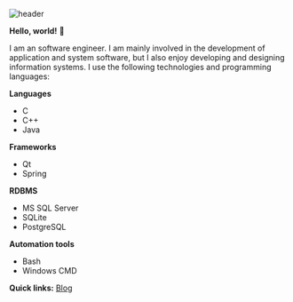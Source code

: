 ![header](https://capsule-render.vercel.app/api?type=waving&color=gradient&height=256&section=header&text=Hello%20World!&fontSize=75&animation=fadeIn&fontAlignY=38&desc=Welcome%20to%20my%20GitHub%20profile!%20Put%20stars,%20fork%20and%20contribute!&descAlignY=51&descAlign=62)

**Hello, world!** 👋

I am an software engineer.
I am mainly involved in the development of application and system software, but I also enjoy developing and designing information systems.
I use the following technologies and programming languages:

**Languages**
* C
* C++
* Java

**Frameworks**
* Qt
* Spring

**RDBMS**
* MS SQL Server
* SQLite
* PostgreSQL

**Automation tools**
* Bash
* Windows CMD

**Quick links:**
[Blog](https://evgen-developer.online)

